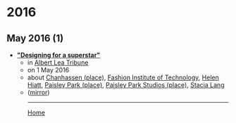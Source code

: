 # 2016

## May 2016 (1)

 - [**"Designing for a superstar"**](http://www.albertleatribune.com/2016/05/designing-for-a-superstar/)<ul><li>in [Albert Lea Tribune](http://www.albertleatribune.com/)</li><li>on 1 May 2016</li><li>about [Chanhassen (place)](../../topics/place/chanhassen/index.md), [Fashion Institute of Technology](../../topics/fashion-institute-of-technology/index.md), [Helen Hiatt](../../topics/helen-hiatt/index.md), [Paisley Park (place)](../../topics/place/paisley-park/index.md), [Paisley Park Studios (place)](../../topics/place/paisley-park-studios/index.md), [Stacia Lang](../../topics/stacia-lang/index.md)</li><li>([mirror](https://web.archive.org/web/*/http://www.albertleatribune.com/2016/05/designing-for-a-superstar/))</li><ul>

----

[Home](../index.md)

